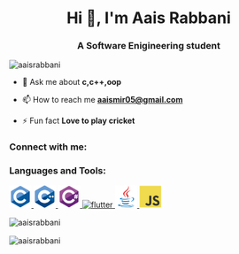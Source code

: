 <h1 align="center">Hi 👋, I'm Aais Rabbani</h1>
<h3 align="center">A Software Enigineering student</h3>

<p align="left"> <img src="https://komarev.com/ghpvc/?username=aaisrabbani&label=Profile%20views&color=0e75b6&style=flat" alt="aaisrabbani" /> </p>

- 💬 Ask me about **c,c++,oop**

- 📫 How to reach me **aaismir05@gmail.com**

- ⚡ Fun fact **Love to play cricket**

<h3 align="left">Connect with me:</h3>
<p align="left">
</p>

<h3 align="left">Languages and Tools:</h3>
<p align="left"> <a href="https://www.cprogramming.com/" target="_blank" rel="noreferrer"> <img src="https://raw.githubusercontent.com/devicons/devicon/master/icons/c/c-original.svg" alt="c" width="40" height="40"/> </a> <a href="https://www.w3schools.com/cpp/" target="_blank" rel="noreferrer"> <img src="https://raw.githubusercontent.com/devicons/devicon/master/icons/cplusplus/cplusplus-original.svg" alt="cplusplus" width="40" height="40"/> </a> <a href="https://www.w3schools.com/cs/" target="_blank" rel="noreferrer"> <img src="https://raw.githubusercontent.com/devicons/devicon/master/icons/csharp/csharp-original.svg" alt="csharp" width="40" height="40"/> </a> <a href="https://flutter.dev" target="_blank" rel="noreferrer"> <img src="https://www.vectorlogo.zone/logos/flutterio/flutterio-icon.svg" alt="flutter" width="40" height="40"/> </a> <a href="https://www.java.com" target="_blank" rel="noreferrer"> <img src="https://raw.githubusercontent.com/devicons/devicon/master/icons/java/java-original.svg" alt="java" width="40" height="40"/> </a> <a href="https://developer.mozilla.org/en-US/docs/Web/JavaScript" target="_blank" rel="noreferrer"> <img src="https://raw.githubusercontent.com/devicons/devicon/master/icons/javascript/javascript-original.svg" alt="javascript" width="40" height="40"/> </a> </p>

<p><img align="center" src="https://github-readme-stats.vercel.app/api/top-langs?username=aaisrabbani&show_icons=true&locale=en&layout=compact" alt="aaisrabbani" /></p>

<p><img align="center" src="https://github-readme-streak-stats.herokuapp.com/?user=aaisrabbani&" alt="aaisrabbani" /></p>
